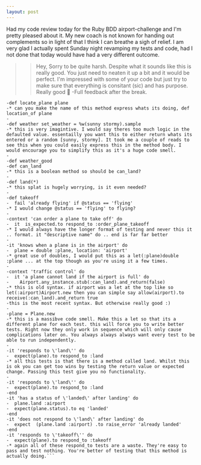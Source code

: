 ```yaml
---
layout: post
---
```

Had my code review today for the Ruby BDD airport-challenge and I'm pretty pleased about it.  My new coach is not known for handing out complements so in light of that I think I can breathe a sigh of relief.  I am very glad I actually spent Sunday night revamping my tests and code, had I not done that today would have had a very different outcome.
>> Hey, Sorry to be quite harsh. Despite what it sounds like this is really good. You just need to neaten it up a bit and it would be perfect. I'm impressed with some of your code but just try to make sure that everything is consitant (sic) and has purpose. Really good :checkered_flag:
-Full feedback after the break.
```
-def locate_plane plane
-* can you make the name of this method express whats its doing, def location_of plane
-
-def weather set_weather = %w(sunny stormy).sample
-* this is very imagintive. I would say theres too much logic in the defaulted value. essentailly you want this to either return whats its entered or a random [sunny, stormy]. It took me a couple of reads to see this when you could easily express this in the method body. I would encourage you to simplify this as it's a huge code smell.
-
-def weather_good
-def can_land
-* this is a boolean method so should be can_land?
-
-def land(*)
-* this splat is hugely worrying, is it even needed?
-
-def takeoff
-  fail 'already flying' if @status == 'flying'
-* I would change @status == 'flying' to flying?
-
-context 'can order a plane to take off' do
-  it  is_expected.to respond_to :order_plane_takeoff 
-* I would always have the longer format of testing and never this it .. format. it "descriptive name" do .. end is far far better
-
-it 'knows when a plane is in the airport' do
-  plane = double :plane, location: 'airport'
-* great use of doubles, I would put this as a let(:plane)double :plane ... at the top though as you're using it a few times.
-
-context 'traffic control' do
-  it 'a plane cannot land if the airport is full' do
-    Airport.any_instance.stub(:can_land).and_return(false)
-* this is old syntax. if airport was a let at the top like so let(:airport)Airport.new then you can simple say allow(airport).to receive(:can_land).and_return true
-this is the most recent syntax. But otherwise really good :)
-
-plane = Plane.new
-* this is a massibve code smell. Make this a let so that its a different plane for each test. this will force you to write better tests. Right now they only work in sequence which will only cause complications later on. You always always always want every test to be able to run independently.
-
-it 'responds to \'land\'' do
-  expect(plane).to respond_to :land
-* all this tests is that there is a method called land. Whilst this is ok you can get too wins by testing the return value or expected change. Passing this test give you no functionality.
-
-it 'responds to \'land\'' do
-  expect(plane).to respond_to :land
-end
-it 'has a status of \'landed\' after landing' do
-  plane.land :airport
-  expect(plane.status).to eq 'landed'
-end
-it 'does not respond to \'land\' after landing' do
-  expect  (plane.land :airport) .to raise_error 'already landed'
-end
-it 'responds to \'takeoff\'' do
-  expect(plane).to respond_to :takeoff
-* again all of these respond_to tests are a waste. They're easy to pass and test nothing. You're better of testing that this method is actually doing.```
